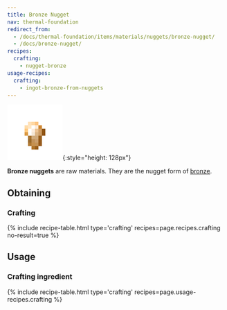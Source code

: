 ```yaml
---
title: Bronze Nugget
nav: thermal-foundation
redirect_from:
  - /docs/thermal-foundation/items/materials/nuggets/bronze-nugget/
  - /docs/bronze-nugget/
recipes:
  crafting:
    - nugget-bronze
usage-recipes:
  crafting:
    - ingot-bronze-from-nuggets
---
```


![Bronze nugget](/assets/images/thermal-foundation/nugget-bronze.png){:style="height: 128px"}


**Bronze nuggets** are raw materials. They are the nugget form of
[bronze](/docs/bronze-ingot/).


Obtaining
---------

### Crafting
{% include recipe-table.html type='crafting' recipes=page.recipes.crafting no-result=true %}


Usage
-----

### Crafting ingredient
{% include recipe-table.html type='crafting' recipes=page.usage-recipes.crafting %}
